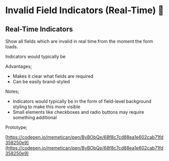 # Invalid Field Indicators (Real-Time) 🧪





## Real-Time Indicators

Show all fields which are invalid in real time from the moment the form loads.&#x20;

Indicators would typically be

Advantages;

* Makes it clear what fields are required
* Can be easily brand-styled&#x20;

Notes;

* Indicators would typically be in the form of field-level background styling to make this more visible
* Small elements like checkboxes and radio buttons may require something additional &#x20;

Prototype;&#x20;

[https://codepen.io/memetican/pen/ByBObQe/68f8c7cd88ea1e602cab71fd358250e9](https://codepen.io/memetican/pen/ByBObQe/68f8c7cd88ea1e602cab71fd358250e9)











